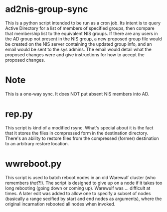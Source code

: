 ad2nis-group-sync
=================

This is a python script intended to be run as a cron job.  Its intent is to query Active Directory for a list of members of specified groups, then compare that membership list to the equivalent NIS groups.  If there are any users in the AD group not present in the NIS group, a new proposed group file would be created on the NIS server containing the updated group info, and an email would be sent to the sys admins.  The email would detail what the proposed changes were and give instructions for how to accept the proposed changes.

# Note
This is a one-way sync.  It does NOT put absent NIS members into AD.


rep.py
======

This script is kind of a modified rsync.  What's special about it is the fact that it stores the files in compressed form in the destination directory.  There's an ability to restore files from the compressed (former) destination to an arbitrary restore location.

wwreboot.py
===========

This script is used to batch reboot nodes in an old Warewulf cluster (who remembers *that*?!).  The script is designed to give up on a node if it takes too long rebooting (going down or coming up).  Warewulf was ... difficult at times.  A later edit was added to allow one to specify a subset of nodes (basically a range secified by start and end nodes as arguments), where the original incarnation rebooted all nodes when invoked.
